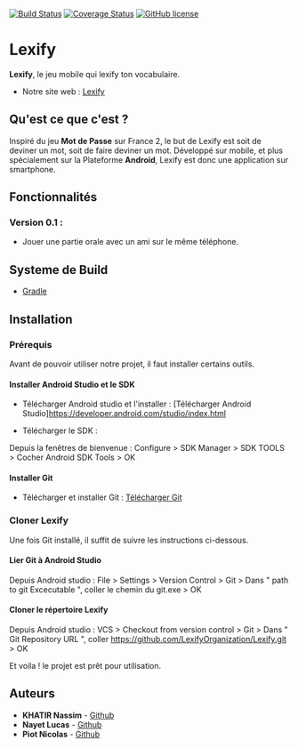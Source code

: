 [![Build Status](https://travis-ci.org/LexifyOrganization/Lexify.svg?branch=master)](https://travis-ci.org/LexifyOrganization/Lexify)
[![Coverage Status](https://coveralls.io/repos/github/LexifyOrganization/Lexify/badge.svg?branch=master)](https://coveralls.io/github/LexifyOrganization/Lexify?branch=master)
[![GitHub license](https://img.shields.io/github/license/LexifyOrganization/Lexify.svg)](https://github.com/LexifyOrganization/Lexify/blob/master/LICENSE)

# Lexify

**Lexify**, le jeu mobile qui lexify ton vocabulaire. 

* Notre site web : [Lexify](https://lexifyorganization.github.io/Lexify/)

## Qu'est ce que c'est ?

Inspiré du jeu **Mot de Passe** sur France 2, le but de Lexify est soit de deviner un mot, soit de faire deviner un mot. 
Développé sur mobile, et plus spécialement sur la Plateforme **Android**, Lexify est donc une application sur smartphone.

## Fonctionnalités 

### Version 0.1 :
  * Jouer une partie orale avec un ami sur le même téléphone.

## Systeme de Build
* [Gradle](https://gradle.org/)

## Installation

### Prérequis

Avant de pouvoir utiliser notre projet, il faut installer certains outils.

#### Installer Android Studio et le SDK

- Télécharger Android studio et l'installer : [Télécharger Android Studio]https://developer.android.com/studio/index.html

- Télécharger le SDK : 

Depuis la fenêtres de bienvenue : 
  Configure > SDK Manager > SDK TOOLS > Cocher Android SDK Tools > OK
  
#### Installer Git

- Télécharger et installer Git : [Télécharger Git](https://gitforwindows.org/)

### Cloner Lexify

Une fois Git installé, il suffit de suivre les instructions ci-dessous.

#### Lier Git à Android Studio 

Depuis Android studio : 
  File > Settings > Version Control > Git > Dans " path to git Excecutable ", coller le chemin du git.exe > OK
  
#### Cloner le répertoire Lexify

Depuis Android studio : 
  VCS > Checkout from version control > Git > Dans " Git Repository URL ", coller https://github.com/LexifyOrganization/Lexify.git > OK
  
Et voila ! le projet est prêt pour utilisation.

## Auteurs
* **KHATIR Nassim** - [Github](https://github.com/nassimkhatir)
* **Nayet Lucas** - [Github](https://github.com/LNayet)
* **Piot Nicolas** - [Github](https://github.com/Yxiaa)

  

